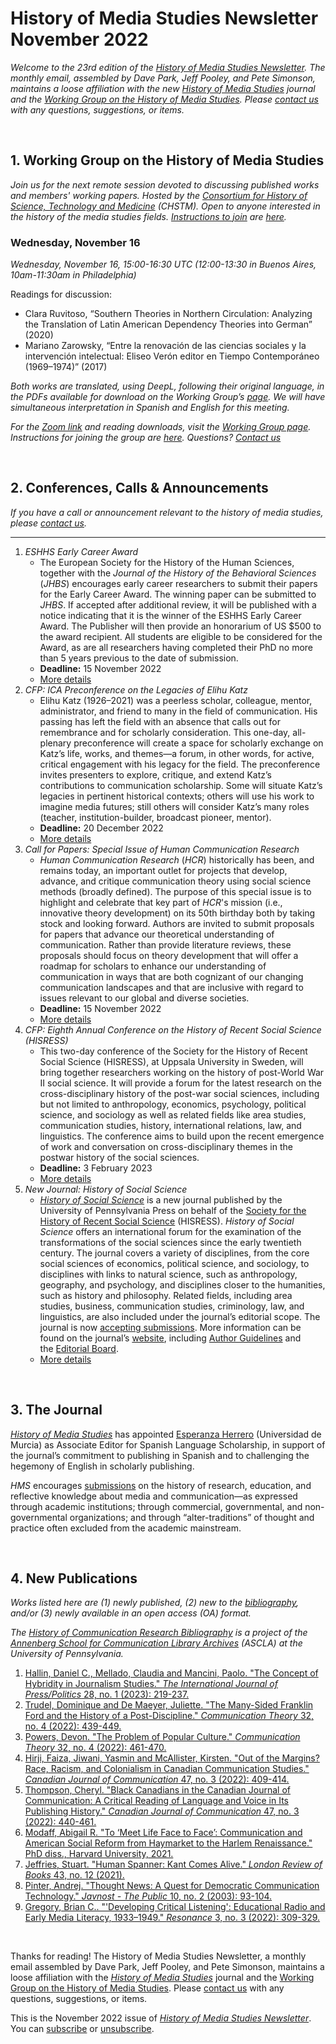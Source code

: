 # History of Media Studies Newsletter November 2022 

*Welcome to the 23rd edition of the [History of Media Studies Newsletter](https://hms.mediastudies.press/newsletter). The monthly email, assembled by Dave Park, Jeff Pooley, and Pete Simonson, maintains a loose affiliation with the new [*History of Media Studies*](https://hms.mediastudies.press) journal and the [Working Group on the History of Media Studies](https://www.chstm.org/media-studies). Please [contact us](mailto:hms@mediastudies.press) with any questions, suggestions, or items.*

<br>


## 1. Working Group on the History of Media Studies

*Join us for the next remote session devoted to discussing published works and members' working papers. Hosted by the [Consortium for History of Science, Technology and Medicine](https://www.chstm.org/media-studies) (CHSTM). Open to anyone interested in the history of the media studies fields. [Instructions to join](https://hms.mediastudies.press/working-group) are [here](https://hms.mediastudies.press/working-group).*

### Wednesday, November 16

*Wednesday, November 16, 15:00-16:30 UTC (12:00-13:30 in Buenos Aires, 10am-11:30am in Philadelphia)*

Readings for discussion:

* Clara Ruvitoso, “Southern Theories in Northern Circulation: Analyzing the Translation of Latin American Dependency Theories into German” (2020)
* Mariano Zarowsky, “Entre la renovación de las ciencias sociales y la intervención intelectual: Eliseo Verón editor en Tiempo Contemporáneo (1969–1974)” (2017)

*Both works are translated, using DeepL, following their original language, in the PDFs available for download on the Working Group’s [page](https://www.chstm.org/media-studies). We will have simultaneous interpretation in Spanish and English for this meeting.*

*For the [Zoom link](https://cuboulder.zoom.us/j/4189612599) and reading downloads, visit the [Working Group page](https://www.chstm.org/media-studies). Instructions for joining the group are [here](https://hms.mediastudies.press/working-group). Questions? [Contact us](mailto:hms@mediastudies.press)*


<br>


## 2. Conferences, Calls & Announcements

*If you have a call or announcement relevant to the history of media studies, please [contact us](mailto:hms@mediastudies.press).*

***

1. *ESHHS Early Career Award* 
	* The European Society for the History of the Human Sciences, together with the *Journal of the History of the Behavioral Sciences*  (*JHBS*) encourages early career researchers to submit their papers for the Early Career Award. The winning paper can be submitted to *JHBS*. If  accepted after additional review, it will be published with a notice indicating that it is the winner of the ESHHS Early Career Award. The Publisher will then provide an honorarium of US $500 to the award recipient. All students are eligible to be considered for the Award, as are all researchers having completed their PhD no more than 5 years previous to the date of submission.
	* **Deadline:** 15 November 2022
	* [More details](https://www.eshhs.eu/wordpress-3.3.1/wordpress/?page_id=14)
1. *CFP: ICA Preconference on the Legacies of Elihu Katz* 
	* Elihu Katz (1926–2021) was a peerless scholar, colleague, mentor, administrator, and friend to many in the field of communication. His passing has left the field with an absence that calls out for remembrance and for scholarly consideration. This one-day, all-plenary preconference will create a space for scholarly exchange on Katz’s life, works, and themes—a forum, in other words, for active, critical engagement with his legacy for the field. The preconference invites presenters to explore, critique, and extend Katz’s contributions to communication scholarship. Some will situate Katz’s legacies in pertinent historical contexts; others will use his work to imagine media futures; still others will consider Katz’s many roles (teacher, institution-builder, broadcast pioneer, mentor).
	* **Deadline:** 20 December 2022
	* [More details](https://buttondown.email/communicationhistory/archive/ica-2023-preconference-on-the-legacies-of-elihu/)
1. *Call for Papers: Special Issue of Human Communication Research* 
	* *Human Communication Research* (*HCR*) historically has been, and remains today, an important outlet for projects that develop, advance, and critique communication theory using social science methods (broadly defined). The purpose of this special issue is to highlight and celebrate that key part of *HCR*'s mission (i.e., innovative theory development) on its 50th birthday both by taking stock and looking forward. Authors are invited to submit proposals for papers that advance our theoretical understanding of communication. Rather than provide literature reviews, these proposals should focus on theory development that will offer a roadmap for scholars to enhance our understanding of communication in ways that are both cognizant of our changing communication landscapes and that are inclusive with regard to issues relevant to our global and diverse societies. 
	* **Deadline:** 15 November 2022
	* [More details](https://academic.oup.com/hcr/pages/cfp-50th-anniversary)
1. *CFP: Eighth Annual Conference on the History of Recent Social Science (HISRESS)* 
	* This two-day conference of the Society for the History of Recent Social Science (HISRESS), at Uppsala University in Sweden, will bring together researchers working on the history of post-World War II social science. It will provide a forum for the latest research on the cross-disciplinary history of the post-war social sciences, including but not limited to anthropology, economics, psychology, political science, and sociology as well as related fields like area studies, communication studies, history, international relations, law, and linguistics. The conference aims to build upon the recent emergence of work and conversation on cross-disciplinary themes in the postwar history of the social sciences.
	* **Deadline:** 3 February 2023
	* [More details](https://hisress.org/cfp/)
1. *New Journal: *History of Social Science** 
	* [_History of Social Science_](https://hss.pennpress.org/home/) is a new journal published by the University of Pennsylvania Press on behalf of the [Society for the History of Recent Social Science](https://hisress.org/) (HISRESS). _History of Social Science_ offers an international forum for the examination of the transformations of the social sciences since the early twentieth century. The journal covers a variety of disciplines, from the core social sciences of economics, political science, and sociology, to disciplines with links to natural science, such as anthropology, geography, and psychology, and disciplines closer to the humanities, such as history and philosophy. Related fields, including area studies, business, communication studies, criminology, law, and linguistics, are also included under the journal’s editorial scope. The journal is now [accepting submissions](https://hss.scholasticahq.com/for-authors). More information can be found on the journal’s [website](https://hss.pennpress.org/), including [Author Guidelines](https://hss.pennpress.org/author-guidelines/) and the [Editorial Board](https://hss.pennpress.org/about/masthead/).
	* [More details](https://hss.pennpress.org/home/)


<br>


## 3. The Journal

[*History of Media Studies*](https://hms.mediastudies.press) has appointed  [Esperanza Herrero](https://orcid.org/0000-0001-5926-2142) (Universidad de Murcia) as Associate Editor for Spanish Language Scholarship, in support of the journal’s commitment to publishing in Spanish and to challenging the hegemony of English in scholarly publishing.

*HMS* encourages [submissions](https://hms.mediastudies.press/author-guidelines) on the history of research, education, and reflective knowledge about media and communication—as expressed through academic institutions; through commercial, governmental, and non-governmental organizations; and through “alter-traditions” of thought and practice often excluded from the academic mainstream.

<br>

## 4. New Publications

*Works listed here are (1) newly published, (2) new to the [bibliography](https://www.asc.upenn.edu/research/centers/annenberg-school-communication-library-archives/collections/history-field), and/or (3) newly available in an open access (OA) format.*

*The [History of Communication Research Bibliography](https://www.asc.upenn.edu/research/centers/annenberg-school-communication-library-archives/collections/history-field) is a project of the [Annenberg School for Communication Library Archives](https://www.asc.upenn.edu/research/centers/annenberg-school-for-communication-library-archives) (ASCLA) at the University of Pennsylvania.* 

1. [Hallin, Daniel C., Mellado, Claudia and Mancini, Paolo. "The Concept of Hybridity in Journalism Studies." _The International Journal of Press/Politics_ 28, no. 1 (2023): 219-237. ](https://www.bibsonomy.org/bibtex/28ccc38906a027cea4c06f4a21d98f810)
1. [Trudel, Dominique and De Maeyer, Juliette. "The Many-Sided Franklin Ford and the History of a Post-Discipline." _Communication Theory_ 32, no. 4 (2022): 439-449. ](https://www.bibsonomy.org/bibtex/27aad718418ff8d3f1371f7bd35de5c3d)
1. [Powers, Devon. "The Problem of Popular Culture." _Communication Theory_ 32, no. 4 (2022): 461-470. ](https://www.bibsonomy.org/bibtex/23f4cb9b629dc7efec989bf9d58ac7b53)
1. [Hirji, Faiza, Jiwani, Yasmin and McAllister, Kirsten. "Out of the Margins? Race, Racism, and Colonialism in Canadian Communication Studies." _Canadian Journal of Communication_ 47, no. 3 (2022): 409-414. ](https://www.bibsonomy.org/bibtex/2f64f1269d92c4b1776ec467bd250ae41)
1. [Thompson, Cheryl. "Black Canadians in the Canadian Journal of Communication: A Critical Reading of Language and Voice in Its Publishing History." _Canadian Journal of Communication_ 47, no. 3 (2022): 440-461. ](https://www.bibsonomy.org/bibtex/2374d72acab4b1ecfe9ffec11de1c0095)
1. [Modaff, Abigail R. "To ‘Meet Life Face to Face’: Communication and American Social Reform from Haymarket to the Harlem Renaissance." PhD diss., Harvard University, 2021. ](https://www.bibsonomy.org/bibtex/21b4e3dbed5e5e793dc500cd4e926f834)
1. [Jeffries, Stuart. "Human Spanner: Kant Comes Alive." _London Review of Books_ 43, no. 12 (2021). ](https://www.bibsonomy.org/bibtex/24c0ba5947d68de21793e074b81c5597a)
1. [Pinter, Andrej. "Thought News: A Quest for Democratic Communication Technology." _Javnost - The Public_ 10, no. 2 (2003): 93-104. ](https://www.bibsonomy.org/bibtex/2347f798105c5b586c6b83d411bfc3950)
1. [Gregory, Brian C.. "'Developing Critical Listening': Educational Radio and Early Media Literacy, 1933–1949." _Resonance_ 3, no. 3 (2022): 309-329. ](https://www.bibsonomy.org/bibtex/2142ace4bae319c7783d29252b97fd003)

<br>



Thanks for reading! The History of Media Studies Newsletter, a monthly email assembled by Dave Park, Jeff Pooley, and Pete Simonson, maintains a loose affiliation with the [*History of Media Studies*](https://hms.mediastudies.press) journal and the [Working Group on the History of Media Studies](https://www.chstm.org/media-studies). Please [contact us](mailto:hms@mediastudies.press) with any questions, suggestions, or items.

This is the November 2022 issue of [*History of Media Studies Newsletter*](https://hms.mediastudies.press/newsletter). You can [subscribe](https://buttondown.email/hms) or [unsubscribe](https://buttondown.email/api/emails/unsubscribe/7357).